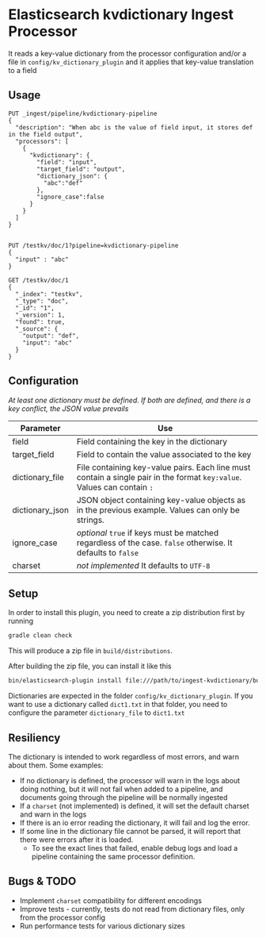 # Elasticsearch kvdictionary Ingest Processor

It reads a key-value dictionary from the processor configuration and/or a file in `config/kv_dictionary_plugin` and it applies that key-value translation to a field

## Usage


```
PUT _ingest/pipeline/kvdictionary-pipeline
{
  "description": "When abc is the value of field input, it stores def in the field output",
  "processors": [
    {
      "kvdictionary": {
        "field": "input",
        "target_field": "output",
        "dictionary_json": {
          "abc":"def"
        },
        "ignore_case":false
      }
    }
  ]
}


PUT /testkv/doc/1?pipeline=kvdictionary-pipeline
{
  "input" : "abc"
}

GET /testkv/doc/1
{
  "_index": "testkv",
  "_type": "doc",
  "_id": "1",
  "_version": 1,
  "found": true,
  "_source": {
    "output": "def",
    "input": "abc"
  }
}
```

## Configuration

_At least one dictionary must be defined. If both are defined, and there is a key conflict, the JSON value prevails_  

| Parameter | Use |
| --- | --- |
| field   | Field containing the key in the dictionary |
| target_field   | Field to contain the value associated to the key  |
| dictionary_file   | File containing key-value pairs. Each line must contain a single pair in the format `key:value`. Values can contain `:` |
| dictionary_json   | JSON object containing key-value objects as in the previous example. Values can only be strings. |
| ignore_case   | _optional_ `true` if keys must be matched regardless of the case. `false` otherwise. It defaults to `false` |
| charset   | *not implemented* It defaults to `UTF-8` |

## Setup

In order to install this plugin, you need to create a zip distribution first by running

```bash
gradle clean check
```

This will produce a zip file in `build/distributions`.

After building the zip file, you can install it like this

```bash
bin/elasticsearch-plugin install file:///path/to/ingest-kvdictionary/build/distribution/ingest-kvdictionary-0.0.1-SNAPSHOT.zip
```

Dictionaries are expected in the folder `config/kv_dictionary_plugin`. If you want to use a dictionary called `dict1.txt` in that folder, you need to configure the parameter `dictionary_file` to `dict1.txt`

## Resiliency
The dictionary is intended to work regardless of most errors, and warn about them. Some examples:
- If no dictionary is defined, the processor will warn in the logs about doing nothing, but it will not fail when added to a pipeline, and documents going through the pipeline will be normally ingested
- If a `charset` (not implemented) is defined, it will set the default charset and warn in the logs
- If there is an io error reading the dictionary, it will fail and log the error. 
- If some line in the dictionary file cannot be parsed, it will report that there were errors after it is loaded. 
  - To see the exact lines that failed, enable debug logs and load a pipeline containing the same processor definition.


## Bugs & TODO

- Implement `charset` compatibility for different encodings
- Improve tests - currently, tests do not read from dictionary files, only from the processor config
- Run performance tests for various dictionary sizes

